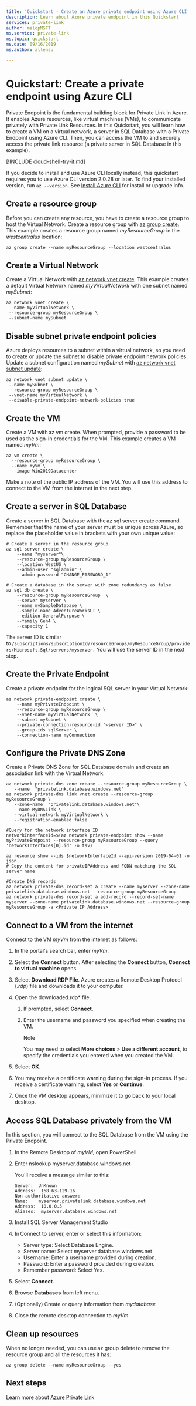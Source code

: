 ```yaml
---
title: 'Quickstart - Create an Azure private endpoint using Azure CLI'
description: Learn about Azure private endpoint in this Quickstart
services: private-link
author: malopMSFT
ms.service: private-link
ms.topic: quickstart
ms.date: 09/16/2019
ms.author: allensu

---
```

# Quickstart: Create a private endpoint using Azure CLI

Private Endpoint is the fundamental building block for Private Link in Azure. It enables Azure resources, like virtual machines (VMs), to communicate privately with Private Link Resources. In this Quickstart, you will learn how to create a VM on a virtual network, a server in SQL Database with a Private Endpoint using Azure CLI. Then, you can access the VM to and securely access the private link resource (a private server in SQL Database in this example).

[!INCLUDE [cloud-shell-try-it.md](../../includes/cloud-shell-try-it.md)]

If you decide to install and use Azure CLI locally instead, this quickstart requires you to use Azure CLI version 2.0.28 or later. To find your installed version, run `az --version`. See [Install Azure CLI](/cli/azure/install-azure-cli) for install or upgrade info.

## Create a resource group

Before you can create any resource, you have to create a resource group to host the Virtual Network. Create a resource group with [az group create](/cli/azure/group). This example creates a resource group named *myResourceGroup* in the *westcentralus* location:

```azurecli-interactive
az group create --name myResourceGroup --location westcentralus
```

## Create a Virtual Network

Create a Virtual Network with [az network vnet create](/cli/azure/network/vnet). This example creates a default Virtual Network named *myVirtualNetwork* with one subnet named *mySubnet*:

```azurecli-interactive
az network vnet create \
 --name myVirtualNetwork \
 --resource-group myResourceGroup \
 --subnet-name mySubnet
```

## Disable subnet private endpoint policies

Azure deploys resources to a subnet within a virtual network, so you need to create or update the subnet to disable private endpoint network policies. Update a subnet configuration named *mySubnet* with [az network vnet subnet update](https://docs.microsoft.com/cli/azure/network/vnet/subnet?view=azure-cli-latest#az-network-vnet-subnet-update):

```azurecli-interactive
az network vnet subnet update \
 --name mySubnet \
 --resource-group myResourceGroup \
 --vnet-name myVirtualNetwork \
 --disable-private-endpoint-network-policies true
```

## Create the VM

Create a VM with az vm create. When prompted, provide a password to be used as the sign-in credentials for the VM. This example creates a VM named *myVm*:

```azurecli-interactive
az vm create \
  --resource-group myResourceGroup \
  --name myVm \
  --image Win2019Datacenter
```

Make a note of the public IP address of the VM. You will use this address to connect to the VM from the internet in the next step.

## Create a server in SQL Database

Create a server in SQL Database with the az sql server create command. Remember that the name of your server must be unique across Azure, so replace the placeholder value in brackets with your own unique value:

```azurecli-interactive
# Create a server in the resource group
az sql server create \
    --name "myserver"\
    --resource-group myResourceGroup \
    --location WestUS \
    --admin-user "sqladmin" \
    --admin-password "CHANGE_PASSWORD_1"

# Create a database in the server with zone redundancy as false
az sql db create \
    --resource-group myResourceGroup  \
    --server myserver \
    --name mySampleDatabase \
    --sample-name AdventureWorksLT \
    --edition GeneralPurpose \
    --family Gen4 \
    --capacity 1
```

The server ID is similar to ```/subscriptions/subscriptionId/resourceGroups/myResourceGroup/providers/Microsoft.Sql/servers/myserver.```
You will use the server ID in the next step.

## Create the Private Endpoint

Create a private endpoint for the logical SQL server in your Virtual Network:

```azurecli-interactive
az network private-endpoint create \  
    --name myPrivateEndpoint \  
    --resource-group myResourceGroup \  
    --vnet-name myVirtualNetwork  \  
    --subnet mySubnet \  
    --private-connection-resource-id "<server ID>" \  
    --group-ids sqlServer \  
    --connection-name myConnection  
 ```

## Configure the Private DNS Zone

Create a Private DNS Zone for SQL Database domain and create an association link with the Virtual Network.

```azurecli-interactive
az network private-dns zone create --resource-group myResourceGroup \
   --name  "privatelink.database.windows.net"
az network private-dns link vnet create --resource-group myResourceGroup \
   --zone-name  "privatelink.database.windows.net"\
   --name MyDNSLink \
   --virtual-network myVirtualNetwork \
   --registration-enabled false

#Query for the network interface ID  
networkInterfaceId=$(az network private-endpoint show --name myPrivateEndpoint --resource-group myResourceGroup --query 'networkInterfaces[0].id' -o tsv)

az resource show --ids $networkInterfaceId --api-version 2019-04-01 -o json
# Copy the content for privateIPAddress and FQDN matching the SQL server name

#Create DNS records
az network private-dns record-set a create --name myserver --zone-name privatelink.database.windows.net --resource-group myResourceGroup  
az network private-dns record-set a add-record --record-set-name myserver --zone-name privatelink.database.windows.net --resource-group myResourceGroup -a <Private IP Address>
```

## Connect to a VM from the internet

Connect to the VM *myVm* from the internet as follows:

1. In the portal's search bar, enter *myVm*.

1. Select the **Connect** button. After selecting the **Connect** button, **Connect to virtual machine** opens.

1. Select **Download RDP File**. Azure creates a Remote Desktop Protocol (*.rdp*) file and downloads it to your computer.

1. Open the downloaded.rdp* file.

    1. If prompted, select **Connect**.

    1. Enter the username and password you specified when creating the VM.

        > [!NOTE]
        > You may need to select **More choices** > **Use a different account**, to specify the credentials you entered when you created the VM.

1. Select **OK**.

1. You may receive a certificate warning during the sign-in process. If you receive a certificate warning, select **Yes** or **Continue**.

1. Once the VM desktop appears, minimize it to go back to your local desktop.  

## Access SQL Database privately from the VM

In this section, you will connect to the SQL Database from the VM using the Private Endpoint.

1. In the Remote Desktop of *myVM*, open PowerShell.
2. Enter nslookup myserver.database.windows.net

   You'll receive a message similar to this:

    ```
    Server:  UnKnown
    Address:  168.63.129.16
    Non-authoritative answer:
    Name:    myserver.privatelink.database.windows.net
    Address:  10.0.0.5
    Aliases:  myserver.database.windows.net
    ```

3. Install SQL Server Management Studio
4. In Connect to server, enter or select this information:

   - Server type: Select Database Engine.
   - Server name: Select myserver.database.windows.net
   - Username: Enter a username provided during creation.
   - Password: Enter a password provided during creation.
   - Remember password: Select Yes.

5. Select **Connect**.
6. Browse **Databases** from left menu.
7. (Optionally) Create or query information from *mydatabase*
8. Close the remote desktop connection to *myVm*.

## Clean up resources

When no longer needed, you can use az group delete to remove the resource group and all the resources it has:

```azurecli-interactive
az group delete --name myResourceGroup --yes
```

## Next steps

Learn more about [Azure Private Link](private-link-overview.md)
